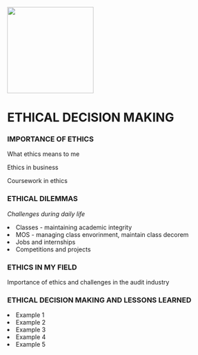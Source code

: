 <a href='https://github.com/Ruchita-Raghu/ruchita-raghu-portfolio#daniels-distinction-portfolio'><img src="https://user-images.githubusercontent.com/116829793/226443427-94c192b2-3c02-4a29-a2a8-e1b26aca6cd7.png" width=200> </a>
# ETHICAL DECISION MAKING

### IMPORTANCE OF ETHICS
<p> What ethics means to me </p>
<p> Ethics in business </p>
<p> Coursework in ethics </p>

### ETHICAL DILEMMAS
<i> Challenges during daily life </i>
<li> Classes - maintaining academic integrity </li>
<li> MOS - managing class envorinment, maintain class decorem </li>
<li> Jobs and internships </li>
<li> Competitions and projects </li>

### ETHICS IN MY FIELD
<p> Importance of ethics and challenges in the audit industry </p>


### ETHICAL DECISION MAKING AND LESSONS LEARNED
<li> Example 1 </li>
<li> Example 2 </li>
<li> Example 3 </li>
<li> Example 4 </li>
<li> Example 5 </li>
